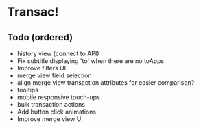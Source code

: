 # Transac!

## Todo (ordered)

- history view (connect to API)
- Fix subtitle displaying 'to' when there are no toApps
- Improve filters UI
- merge view field selection
- align merge view transaction attributes for easier comparison?
- tooltips 
- mobile responsive touch-ups
- bulk transaction actions
- Add button click animations
- Improve merge view UI
